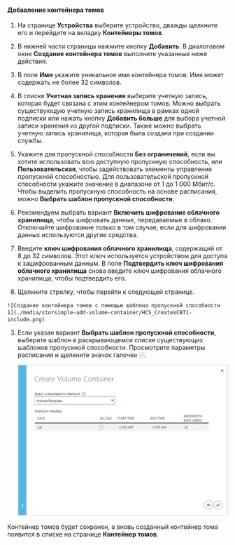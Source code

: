 
#### Добавление контейнера томов

1. На странице **Устройства** выберите устройство, дважды щелкните его и перейдите на вкладку **Контейнеры томов**.

2. В нижней части страницы нажмите кнопку **Добавить**. В диалоговом окне **Создание контейнера томов** выполните указанные ниже действия.

  1. В поле **Имя** укажите уникальное имя контейнера томов. Имя может содержать не более 32 символов.
  2. В списке **Учетная запись хранения** выберите учетную запись, которая будет связана с этим контейнером томов. Можно выбрать существующую учетную запись хранилища в рамках одной подписки или нажать кнопку **Добавить больше** для выбора учетной записи хранения из другой подписки. Также можно выбрать учетную запись хранилища, которая была создана при создании службы.
  3. Укажите для пропускной способности **Без ограничений**, если вы хотите использовать всю доступную пропускную способность, или **Пользовательская**, чтобы задействовать элементы управления пропускной способностью. Для пользовательской пропускной способности укажите значение в диапазоне от 1 до 1 000 Мбит/с. Чтобы выделить пропускную способность на основе расписания, можно **Выбрать шаблон пропускной способности**.
  4. Рекомендуем выбрать вариант **Включить шифрование облачного хранилища**, чтобы шифровать данные, передаваемые в облако. Отключайте шифрование только в том случае, если для шифрования данных используются другие средства.
  5. Введите **ключ шифрования облачного хранилища**, содержащий от 8 до 32 символов. Этот ключ используется устройством для доступа к зашифрованным данным. В поле **Подтвердить ключ шифрования облачного хранилища** снова введите ключ шифрования облачного хранилища, чтобы подтвердить его.
  6. Щелкните стрелку, чтобы перейти к следующей странице.

    ![Создание контейнера томов с помощью шаблона пропускной способности 1](./media/storsimple-add-volume-container/HCS_CreateVCBT1-include.png)

3. Если указан вариант **Выбрать шаблон пропускной способности**, выберите шаблон в раскрывающемся списке существующих шаблонов пропускной способности. Просмотрите параметры расписания и щелкните значок галочки ![значок галочки](./media/storsimple-configure-new-storage-account/HCS_CheckIcon-include.png).

    ![Создание контейнера томов с помощью шаблона пропускной способности 2](./media/storsimple-add-volume-container/HCS_CreateVCBT2-include.png)

Контейнер томов будет сохранен, а вновь созданный контейнер тома появится в списке на странице **Контейнер томов**.
 

<!---HONumber=August15_HO6-->